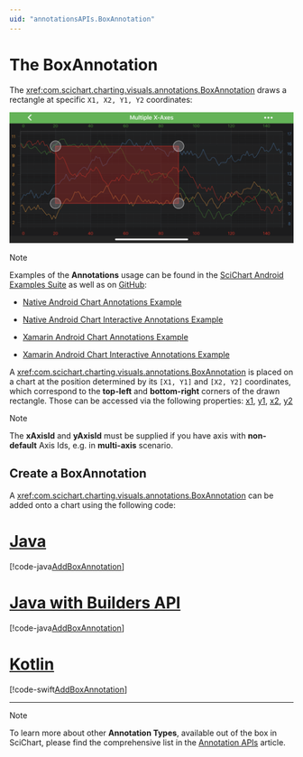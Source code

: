 ```yaml
---
uid: "annotationsAPIs.BoxAnnotation"
---
```


# The BoxAnnotation
The <xref:com.scichart.charting.visuals.annotations.BoxAnnotation> draws a rectangle at specific `X1, X2, Y1, Y2` coordinates:

![Box Annotation](images/box-annotation.png)

> [!NOTE]
> Examples of the **Annotations** usage can be found in the [SciChart Android Examples Suite](https://www.scichart.com/examples/Android-chart/) as well as on [GitHub](https://github.com/ABTSoftware/SciChart.Android.Examples):
> - [Native Android Chart Annotations Example](https://www.scichart.com/example/android-chart-annotations-example/)
> - [Native Android Chart Interactive Annotations Example](https://www.scichart.com/example/android-chart-interaction-with-annotations-example/)
>
> - [Xamarin Android Chart Annotations Example](https://www.scichart.com/example/xamarin-chart-annotations-example/)
> - [Xamarin Android Chart Interactive Annotations Example](https://www.scichart.com/example/xamarin-chart-interaction-with-annotations-example/)

A <xref:com.scichart.charting.visuals.annotations.BoxAnnotation> is placed on a chart at the position determined by its `[X1, Y1]` and `[X2, Y2]` coordinates, which correspond to the **top-left** and **bottom-right** corners of the drawn rectangle. 
Those can be accessed via the following properties: [x1](xref:com.scichart.charting.visuals.annotations.IAnnotation.setX1(java.lang.Comparable)), [y1](xref:com.scichart.charting.visuals.annotations.IAnnotation.setY1(java.lang.Comparable)), [x2](xref:com.scichart.charting.visuals.annotations.IAnnotation.setX2(java.lang.Comparable)), [y2](xref:com.scichart.charting.visuals.annotations.IAnnotation.setY2(java.lang.Comparable))

> [!NOTE]
> The **xAxisId** and **yAxisId** must be supplied if you have axis with **non-default** Axis Ids, e.g. in **multi-axis** scenario.

## Create a BoxAnnotation
A <xref:com.scichart.charting.visuals.annotations.BoxAnnotation> can be added onto a chart using the following code:

# [Java](#tab/java)
[!code-java[AddBoxAnnotation](../../../samples/sandbox/app/src/main/java/com/scichart/docsandbox/examples/java/annotationsAPIs/BoxAnnotationFragment.java#AddBoxAnnotation)]
# [Java with Builders API](#tab/javaBuilder)
[!code-java[AddBoxAnnotation](../../../samples/sandbox/app/src/main/java/com/scichart/docsandbox/examples/javaBuilder/annotationsAPIs/BoxAnnotationFragment.java#AddBoxAnnotation)]
# [Kotlin](#tab/kotlin)
[!code-swift[AddBoxAnnotation](../../../samples/sandbox/app/src/main/java/com/scichart/docsandbox/examples/kotlin/annotationsAPIs/BoxAnnotationFragment.kt#AddBoxAnnotation)]
***

> [!NOTE]
> To learn more about other **Annotation Types**, available out of the box in SciChart, please find the comprehensive list in the [Annotation APIs](xref:annotationsAPIs.AnnotationsAPIs) article.

